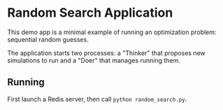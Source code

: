# Random Search Application

This demo app is a minimal example of running an optimization problem: sequential random guesses.

The application starts two processes: a "Thinker" that proposes new simulations to run
and a "Doer" that manages running them.

## Running 

First launch a Redis server, then call `python random_search.py`.
